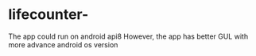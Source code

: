 # lifecounter-
The app could run on android api8
However, the app has better GUL with more advance android os version